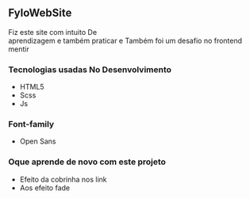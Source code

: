 ## FyloWebSite

<p>Fiz este site com intuito De <br> aprendizagem e também praticar e Também foi um desafio no frontend mentir</p>

### Tecnologias usadas No Desenvolvimento

- HTML5
- Scss
- Js

### Font-family
- Open Sans


### Oque aprende de novo com este projeto
- Efeito da cobrinha nos link
- Aos efeito fade
